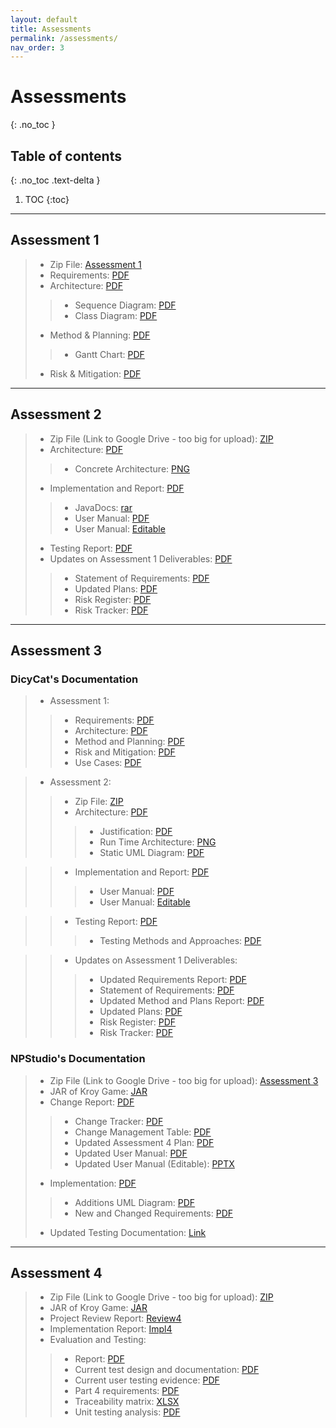 ```yaml
---
layout: default
title: Assessments
permalink: /assessments/
nav_order: 3
---
```



# Assessments
{: .no_toc }


## Table of contents
{: .no_toc .text-delta }

1. TOC
{:toc}
---

## Assessment 1

> * Zip File: [Assessment 1](https://marcelmiro.github.io/SEPR-Assessment-4/files/NPStudios.zip)
> * Requirements: [PDF](https://marcelmiro.github.io/SEPR-Assessment-4/files/Req1.pdf)
> * Architecture: [PDF](https://marcelmiro.github.io/SEPR-Assessment-4/files/Arch1.pdf)
> > * Sequence Diagram: [PDF](https://marcelmiro.github.io/SEPR-Assessment-4/files/SEPR_Sequence_Diagram_1.pdf)
> > * Class Diagram: [PDF](https://marcelmiro.github.io/SEPR-Assessment-4/files/SEPR_UML_CLass_Diagram_1.pdf)
> * Method & Planning: [PDF](https://marcelmiro.github.io/SEPR-Assessment-4/files/Plan1.pdf)
> > * Gantt Chart: [PDF](https://marcelmiro.github.io/SEPR-Assessment-4/files/assessment2ganttchart.pdf)
> * Risk & Mitigation: [PDF](https://marcelmiro.github.io/SEPR-Assessment-4/files/Risk1.pdf)

---
## Assessment 2

> * Zip File (Link to Google Drive - too big for upload): [ZIP](https://drive.google.com/file/d/1H4JW_dwoqctEgOOuH97xNl6Nck0H5exh/view?usp=sharing)
> * Architecture: [PDF](https://marcelmiro.github.io/SEPR-Assessment-4/files/Arch2.pdf)
> > * Concrete Architecture: [PNG](https://marcelmiro.github.io/SEPR-Assessment-4/files/concrete_arch.png)
> * Implementation and Report: [PDF](https://marcelmiro.github.io/SEPR-Assessment-4/files/Impl2.pdf)
> > * JavaDocs: [rar](https://marcelmiro.github.io/SEPR-Assessment-4/files/JavaDoc.rar)
> > * User Manual: [PDF](https://marcelmiro.github.io/SEPR-Assessment-4/files/User_Manual_PDF.pdf)
> > * User Manual: [Editable](https://marcelmiro.github.io/SEPR-Assessment-4/files/User_Manual_Edit.docx)
> * Testing Report: [PDF](https://marcelmiro.github.io/SEPR-Assessment-4/files/Test2.pdf)
> * Updates on Assessment 1 Deliverables: [PDF](https://marcelmiro.github.io/SEPR-Assessment-4/files/Updates2.pdf)
> > * Statement of Requirements: [PDF](https://marcelmiro.github.io/SEPR-Assessment-4/files/Updated_Statement_of_Requirements.pdf)
> > * Updated Plans: [PDF](https://marcelmiro.github.io/SEPR-Assessment-4/files/Updated_Plans.pdf)
> > * Risk Register: [PDF](https://marcelmiro.github.io/SEPR-Assessment-4/files/Updated_Risk_Register.pdf)
> > * Risk Tracker: [PDF](https://marcelmiro.github.io/SEPR-Assessment-4/files/Updated_Risk_Tracker.pdf)


---
## Assessment 3
### DicyCat's Documentation
> * Assessment 1: 
> > * Requirements: [PDF](https://marcelmiro.github.io/SEPR-Assessment-4/files/DicyCat_Assessment1/Requirements.pdf)
> > * Architecture: [PDF](https://marcelmiro.github.io/SEPR-Assessment-4/files/DicyCat_Assessment1/Arch1.pdf)
> > * Method and Planning: [PDF](https://marcelmiro.github.io/SEPR-Assessment-4/files/DicyCat_Assessment1/MethodSelectionandPlanning.pdf)
> > * Risk and Mitigation: [PDF](https://marcelmiro.github.io/SEPR-Assessment-4/files/DicyCat_Assessment1/RisksAssessmentandMitigation.pdf)
> > * Use Cases: [PDF](https://marcelmiro.github.io/SEPR-Assessment-4/files/DicyCat_Assessment1/UseCases.pdf)

> * Assessment 2:
> > * Zip File: [ZIP](https://marcelmiro.github.io/SEPR-Assessment-4/files/DicyCat_Assessment2/DicyCat.zip)
> > * Architecture: [PDF](https://marcelmiro.github.io/SEPR-Assessment-4/files/DicyCat_Assessment2/ArchitectureReport.pdf)
> > > * Justification: [PDF](https://marcelmiro.github.io/SEPR-Assessment-4/files/DicyCat_Assessment2/ArchitectureJustification.pdf)
> > > * Run Time Architecture: [PNG](https://marcelmiro.github.io/SEPR-Assessment-4/files/DicyCat_Assessment2/RuntimeModel.png)
> > > * Static UML Diagram: [PDF](https://marcelmiro.github.io/SEPR-Assessment-4/files/DicyCat_Assessment2/StaticUMLModel.pdf)

> > * Implementation and Report: [PDF](https://marcelmiro.github.io/SEPR-Assessment-4/files/DicyCat_Assessment2/ImplementationReport.pdf)
> > > * User Manual: [PDF](https://marcelmiro.github.io/SEPR-Assessment-4/files/DicyCat_Assessment2/DicyCatKroyManual.pdf)
> > > * User Manual: [Editable](https://marcelmiro.github.io/SEPR-Assessment-4/files/DicyCat_Assessment2/DicyCatKroyManual(editable).pptx)

> > * Testing Report: [PDF](https://marcelmiro.github.io/SEPR-Assessment-4/files/DicyCat_Assessment2/TestingReport.pdf)
> > > * Testing Methods and Approaches: [PDF](https://marcelmiro.github.io/SEPR-Assessment-4/files/DicyCat_Assessment2/TestingMethodsandApproaches.pdf)

> > * Updates on Assessment 1 Deliverables:
> > > * Updated Requirements Report: [PDF](https://marcelmiro.github.io/SEPR-Assessment-4/files/DicyCat_Assessment2/Requirements.pdf)
> > > * Statement of Requirements: [PDF](https://marcelmiro.github.io/SEPR-Assessment-4/files/DicyCat_Assessment2/UpdatedRequirements.pdf)
> > > * Updated Method and Plans Report: [PDF](https://marcelmiro.github.io/SEPR-Assessment-4/files/DicyCat_Assessment2/MethodsandPlans.pdf)
> > > * Updated Plans: [PDF](https://marcelmiro.github.io/SEPR-Assessment-4/files/DicyCat_Assessment2/UpdatedMethodsandPlans.pdf)
> > > * Risk Register: [PDF](https://marcelmiro.github.io/SEPR-Assessment-4/files/DicyCat_Assessment2/RisksandMitigation.pdf)
> > > * Risk Tracker: [PDF](https://marcelmiro.github.io/SEPR-Assessment-4/files/DicyCat_Assessment2/UpdatedRisksandMitigationStrategies.pdf)

### NPStudio's Documentation 
> * Zip File (Link to Google Drive - too big for upload): [Assessment 3](https://drive.google.com/a/york.ac.uk/file/d/1hCI18toSEIZz-qg6yBEtQAsWX4GtxSHX/view?usp=sharing)
> * JAR of Kroy Game: [JAR](https://marcelmiro.github.io/SEPR-Assessment-4/files/Assessment3Jar/desktop-1.0.jar)
> * Change Report: [PDF](https://marcelmiro.github.io/SEPR-Assessment-4/files/Change3.pdf)
> > * Change Tracker: [PDF](https://marcelmiro.github.io/SEPR-Assessment-4/files/ChangeTracker.pdf)
> > * Change Management Table: [PDF](https://marcelmiro.github.io/SEPR-Assessment-4/files/ChangeManagementTable.pdf)
> > * Updated Assessment 4 Plan: [PDF](https://marcelmiro.github.io/SEPR-Assessment-4/files/UpdatedAssessment4Plan.pdf)
> > * Updated User Manual: [PDF](https://marcelmiro.github.io/SEPR-Assessment-4/files/UserManual.pdf)
> > * Updated User Manual (Editable): [PPTX](https://marcelmiro.github.io/SEPR-Assessment-4/files/DicyCatKroyManual(editable).pptx)
> * Implementation: [PDF](https://marcelmiro.github.io/SEPR-Assessment-4/files/Impl3.pdf)
> > * Additions UML Diagram: [PDF](https://marcelmiro.github.io/SEPR-Assessment-4/files/Additions_UML_Diagram.png)
> > * New and Changed Requirements: [PDF](https://marcelmiro.github.io/SEPR-Assessment-4/files/NewandChangedRequirements.pdf)
> * Updated Testing Documentation: [Link](https://marcelmiro.github.io/SEPR-Assessment-4testing/#assessment-3)

---
## Assessment 4

> * Zip File (Link to Google Drive - too big for upload): [ZIP](https://marcelmiro.github.io/SEPR-Assessment-4/files/Assessment4/ASSESSMENT%20FOUR%20SEPR.zip)
> * JAR of Kroy Game: [JAR](https://marcelmiro.github.io/SEPR-Assessment-4/files/Assessment4/Kroy4.jar)
> * Project Review Report: [Review4](https://marcelmiro.github.io/SEPR-Assessment-4/files/Assessment4/Review4.pdf)
> * Implementation Report: [Impl4](https://marcelmiro.github.io/SEPR-Assessment-4/files/Assessment4/Impl4.pdf)
> * Evaluation and Testing:
> > * Report: [PDF](https://marcelmiro.github.io/SEPR-Assessment-4/files/Assessment4/ET4.pdf)
> > * Current test design and documentation: [PDF](https://marcelmiro.github.io/SEPR-Assessment-4/files/Assessment4/testing/Current%20test%20design%20and%20documentation.pdf)
> > * Current user testing evidence: [PDF](https://marcelmiro.github.io/SEPR-Assessment-4/files/Assessment4/testing/Current%20User%20Testing%20Evidence.pdf)
> > * Part 4 requirements: [PDF](https://marcelmiro.github.io/SEPR-Assessment-4/files/Assessment4/testing/Part%204%20Requirements.pdf)
> > * Traceability matrix: [XLSX](https://marcelmiro.github.io/SEPR-Assessment-4/files/Assessment4/testing/Traceability%20Matrix.xlsx)
> > * Unit testing analysis: [PDF](https://marcelmiro.github.io/SEPR-Assessment-4/files/Assessment4/testing/Unit%20Testing%20Analysis.pdf)
